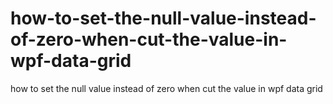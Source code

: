 # how-to-set-the-null-value-instead-of-zero-when-cut-the-value-in-wpf-data-grid
how to set the null value instead of zero when cut the value in wpf data grid
